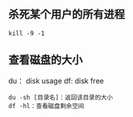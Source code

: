 ## 杀死某个用户的所有进程

```shell
kill -9 -1
```

## 查看磁盘的大小

du： disk usage
df: disk free

```shell
du -sh [目录名]：返回该目录的大小
df -hl：查看磁盘剩余空间
```